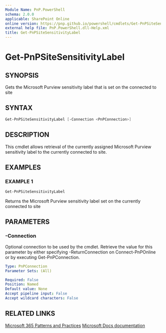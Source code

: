 ```yaml
---
Module Name: PnP.PowerShell
schema: 2.0.0
applicable: SharePoint Online
online version: https://pnp.github.io/powershell/cmdlets/Get-PnPSiteSensitivityLabel.html
external help file: PnP.PowerShell.dll-Help.xml
title: Get-PnPSiteSensitivityLabel
---
```

  
# Get-PnPSiteSensitivityLabel

## SYNOPSIS
Gets the Microsoft Purview sensitivity label that is set on the connected to site

## SYNTAX

```powershell
Get-PnPSiteSensitivityLabel [-Connection <PnPConnection>] 
```

## DESCRIPTION
This cmdlet allows retrieval of the currently assigned Microsoft Purview sensitivity label to the currently connected to site.

## EXAMPLES

### EXAMPLE 1
```powershell
Get-PnPSiteSensitivityLabel
```

Returns the Microsoft Purview sensitivity label set on the currently connected to site

## PARAMETERS

### -Connection
Optional connection to be used by the cmdlet. Retrieve the value for this parameter by either specifying -ReturnConnection on Connect-PnPOnline or by executing Get-PnPConnection.

```yaml
Type: PnPConnection
Parameter Sets: (All)

Required: False
Position: Named
Default value: None
Accept pipeline input: False
Accept wildcard characters: False
```

## RELATED LINKS

[Microsoft 365 Patterns and Practices](https://aka.ms/m365pnp)
[Microsoft Docs documentation](https://learn.microsoft.com/sharepoint/dev/solution-guidance/modern-experience-site-classification#programmatically-read-the-classification-of-a-site)